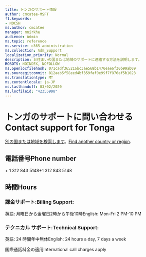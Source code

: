 ```yaml
---
title: トンガのサポート情報
author: cmcatee-MSFT
f1.keywords:
- NOCSH
ms.author: cmcatee
manager: mnirkhe
audience: Admin
ms.topic: reference
ms.service: o365-administration
ms.collection: Adm_Support
localization_priority: Normal
description: お住まいの国または地域のサポートに連絡する方法を説明します。
ROBOTS: NOINDEX, NOFOLLOW
ms.openlocfilehash: 071cadf365216bc3ae568b1470eae6f30b99ab09
ms.sourcegitcommit: 812aab5f58eed4bf359faf0e99f7f876af5b1023
ms.translationtype: MT
ms.contentlocale: ja-JP
ms.lasthandoff: 03/02/2020
ms.locfileid: "42355998"
---
```

# <a name="contact-support-for-tonga"></a><span data-ttu-id="8b4aa-103">トンガのサポートに問い合わせる</span><span class="sxs-lookup"><span data-stu-id="8b4aa-103">Contact support for Tonga</span></span>

<span data-ttu-id="8b4aa-104">[別の国または地域を検索します](../contact-support-for-business-products.md)。</span><span class="sxs-lookup"><span data-stu-id="8b4aa-104">[Find another country or region](../contact-support-for-business-products.md).</span></span>

## <a name="phone-number"></a><span data-ttu-id="8b4aa-105">電話番号</span><span class="sxs-lookup"><span data-stu-id="8b4aa-105">Phone number</span></span>
<span data-ttu-id="8b4aa-106">+ 1 312 843 5148</span><span class="sxs-lookup"><span data-stu-id="8b4aa-106">+1 312 843 5148</span></span>

## <a name="hours"></a><span data-ttu-id="8b4aa-107">時間</span><span class="sxs-lookup"><span data-stu-id="8b4aa-107">Hours</span></span>
### <a name="billing-support"></a><span data-ttu-id="8b4aa-108">課金サポート:</span><span class="sxs-lookup"><span data-stu-id="8b4aa-108">Billing Support:</span></span>

<span data-ttu-id="8b4aa-109">英語: 月曜日から金曜日2時から午後10時</span><span class="sxs-lookup"><span data-stu-id="8b4aa-109">English: Mon-Fri 2 PM-10 PM</span></span>

### <a name="technical-support"></a><span data-ttu-id="8b4aa-110">テクニカル サポート:</span><span class="sxs-lookup"><span data-stu-id="8b4aa-110">Technical Support:</span></span>

<span data-ttu-id="8b4aa-111">英語: 24 時間年中無休</span><span class="sxs-lookup"><span data-stu-id="8b4aa-111">English: 24 hours a day, 7 days a week</span></span>

<span data-ttu-id="8b4aa-112">国際通話料金の適用</span><span class="sxs-lookup"><span data-stu-id="8b4aa-112">International call charges apply</span></span>
